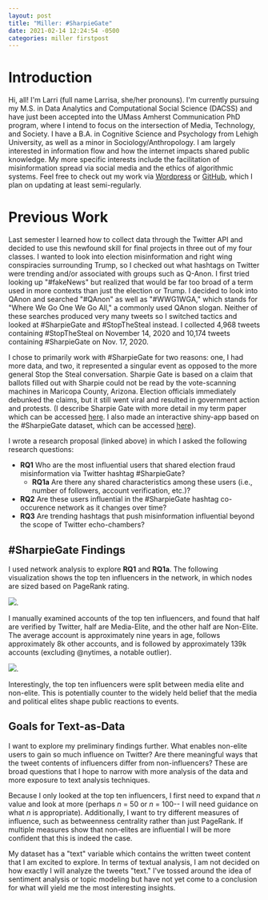 ```yaml
---
layout: post
title: "Miller: #SharpieGate"
date: 2021-02-14 12:24:54 -0500
categories: miller firstpost
---
```


# Introduction
Hi, all! I'm Larri (full name Larrisa, she/her pronouns). I'm currently pursuing my M.S. in Data Analytics and Computational Social Science (DACSS) and have just been accepted into the UMass Amherst Communication PhD program, where I intend to focus on the intersection of Media, Technology, and Society. I have a B.A. in Cognitive Science and Psychology from Lehigh University, as well as a minor in Sociology/Anthropology. I am largely interested in information flow and how the internet impacts shared public knowledge. My more specific interests include the facilitation of misinformation spread via social media and the ethics of algorithmic systems. Feel free to check out my work via [Wordpress](https://larrimiller.wordpress.com/) or [GitHub](https://github.com/LarriMill), which I plan on updating at least semi-regularly.


# Previous Work
Last semester I learned how to collect data through the Twitter API
and decided to use this newfound skill for final projects in three out of my four classes. I wanted to look into election misinformation and right wing conspiracies surrounding Trump, so I checked out what hashtags on Twitter were trending and/or associated with groups such as Q-Anon. I first tried looking up "#fakeNews" but realized that would be far too broad of a term used in more contexts than just the election or Trump. I decided to look into QAnon and searched "#QAnon" as well as "#WWG1WGA," which stands for "Where We Go One We Go All," a commonly used QAnon slogan. Neither of these searches produced very many tweets so I switched tactics and looked at #SharpieGate and #StopTheSteal instead. I collected 4,968 tweets containing #StopTheSteal on November 14, 2020 and 10,174 tweets containing #SharpieGate on Nov. 17, 2020. 


I chose to primarily work with #SharpieGate for two reasons: one, I had more data, and two, it represented a singular event as opposed to the more general Stop the Steal conversation. Sharpie Gate is based on a claim that ballots filled out with Sharpie could not be read by the vote-scanning machines in Maricopa County, Arizona. Election officials immediately debunked the claims, but it still went viral and resulted in government action and protests. (I describe Sharpie Gate with more detail in my term paper which can be accessed [here](https://larrimiller.files.wordpress.com/2021/02/sharpiegate.pdf). I also made an interactive shiny-app based on the #SharpieGate dataset, which can be accessed [here](https://larri-miller.shinyapps.io/SharpieGate_2020/)).

I wrote a research proposal (linked above) in which I asked the following research questions:

* **RQ1** Who are the most influential users that shared election fraud misinformation via Twitter hashtag #SharpieGate?
  + **RQ1a** Are there any shared characteristics among these users (i.e., number of followers, account verification, etc.)?
* **RQ2** Are these users influential in the #SharpieGate hashtag co-occurence network as it changes over time?
* **RQ3** Are trending hashtags that push misinformation influential beyond the scope of Twitter echo-chambers?

## #SharpieGate Findings
I used network analysis to explore **RQ1** and **RQ1a**. The following visualization shows the top ten influencers in the network, in which nodes are sized based on PageRank rating. 

![](sharpiegate_FINAL.png).  

I manually examined accounts of the top ten influencers, and found that  half are verified by Twitter, half are
Media-Elite, and the other half are Non-Elite. The average account is approximately nine years in age, follows approximately 8k other accounts, and is followed by approximately 139k accounts (excluding @nytimes, a notable outlier). 

![](1_table.JPG).

Interestingly, the top ten influencers were split between media elite and non-elite. This is potentially counter to the widely held belief that the media and political elites shape public reactions to events.

## Goals for Text-as-Data
I want to explore my preliminary findings further. What enables non-elite users to gain so much influence on Twitter? Are there meaningful ways that the tweet contents of influencers differ from non-influencers? These are broad questions that I hope to narrow with more analysis of the data and more exposure to text analysis techniques. 


Because I only looked at the top ten influencers, I first need to expand that *n* value and look at more (perhaps *n* = 50 or *n* = 100-- I will need guidance on what *n* is appropriate). Additionally, I want to try different measures of influence, such as betweenness centrality rather than just PageRank. If multiple measures show that non-elites are influential I will be more confident that this is indeed the case.


My dataset has a "text" variable which contains the written tweet content that I am excited to explore. In terms of textual analysis, I am not decided on how exactly I will analyze the tweets "text." I've tossed around the idea of sentiment analysis or topic modeling but have not yet come to a conclusion for what will yield me the most interesting insights.
